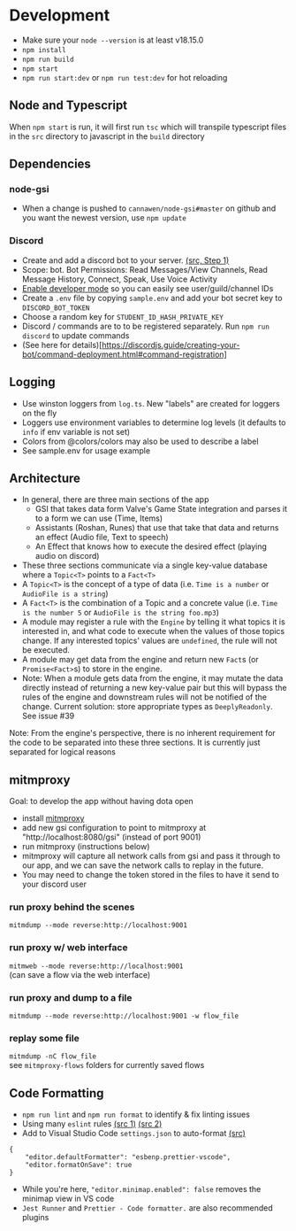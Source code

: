 # Development

-   Make sure your `node --version` is at least v18.15.0
-   `npm install`
-   `npm run build`
-   `npm start`
-   `npm run start:dev` or `npm run test:dev` for hot reloading

## Node and Typescript

When `npm start` is run, it will first run `tsc` which will transpile typescript files in the `src` directory to javascript in the `build` directory

## Dependencies

### node-gsi

-   When a change is pushed to `cannawen/node-gsi#master` on github and you want the newest version, use `npm update`

### Discord

-   Create and add a discord bot to your server. [(src, Step 1)](https://www.digitalocean.com/community/tutorials/how-to-build-a-discord-bot-with-node-js)
-   Scope: bot. Bot Permissions: Read Messages/View Channels, Read Message History, Connect, Speak, Use Voice Activity
-   [Enable developer mode](https://support.discord.com/hc/en-us/articles/206346498) so you can easily see user/guild/channel IDs
-   Create a `.env` file by copying `sample.env` and add your bot secret key to `DISCORD_BOT_TOKEN`
-   Choose a random key for `STUDENT_ID_HASH_PRIVATE_KEY`
-   Discord / commands are to to be registered separately. Run `npm run discord` to update commands
-   (See here for details)[https://discordjs.guide/creating-your-bot/command-deployment.html#command-registration]

## Logging

-   Use winston loggers from `log.ts`. New "labels" are created for loggers on the fly
-   Loggers use environment variables to determine log levels (it defaults to `info` if env variable is not set)
-   Colors from @colors/colors may also be used to describe a label
-   See sample.env for usage example

## Architecture

-   In general, there are three main sections of the app
    -   GSI that takes data form Valve's Game State integration and parses it to a form we can use (Time, Items)
    -   Assistants (Roshan, Runes) that use that take that data and returns an effect (Audio file, Text to speech)
    -   An Effect that knows how to execute the desired effect (playing audio on discord)
-   These three sections communicate via a single key-value database where a `Topic<T>` points to a `Fact<T>`
-   A `Topic<T>` is the concept of a type of data (i.e. `Time is a number` or `AudioFile is a string`)
-   A `Fact<T>` is the combination of a Topic and a concrete value (i.e. `Time is the number 5` or `AudioFile is the string foo.mp3`)
-   A module may register a rule with the `Engine` by telling it what topics it is interested in, and what code to execute when the values of those topics change. If any interested topics' values are `undefined`, the rule will not be executed.
-   A module may get data from the engine and return new `Fact`s (or `Promise<Fact>`s) to store in the engine.
-   Note: When a module gets data from the engine, it may mutate the data directly instead of returning a new key-value pair but this will bypass the rules of the engine and downstream rules will not be notified of the change. Current solution: store appropriate types as `DeeplyReadonly`. See issue #39

Note: From the engine's perspective, there is no inherent requirement for the code to be separated into these three sections. It is currently just separated for logical reasons

## mitmproxy

Goal: to develop the app without having dota open

-   install [mitmproxy](https://mitmproxy.org/)
-   add new gsi configuration to point to mitmproxy at "http://localhost:8080/gsi" (instead of port 9001)
-   run mitmproxy (instructions below)
-   mitmproxy will capture all network calls from gsi and pass it through to our app, and we can save the network calls to replay in the future.
-   You may need to change the token stored in the files to have it send to your discord user

### run proxy behind the scenes

`mitmdump --mode reverse:http://localhost:9001`

### run proxy w/ web interface

`mitmweb --mode reverse:http://localhost:9001`  
(can save a flow via the web interface)

### run proxy and dump to a file

`mitmdump --mode reverse:http://localhost:9001 -w flow_file`

### replay some file

`mitmdump -nC flow_file`  
see `mitmproxy-flows` folders for currently saved flows

## Code Formatting

-   `npm run lint` and `npm run format` to identify & fix linting issues
-   Using many `eslint` rules [(src 1)](https://eslint.org/docs/latest/rules/) [(src 2)](https://eslint-config.netlify.app/rules/yield-star-spacing)
-   Add to Visual Studio Code `settings.json` to auto-format [(src)](https://daveceddia.com/vscode-use-eslintrc/#:~:text=Configure%20VSCode%20Settings%20to%20use%20ESLint%20for%20Formatting&text=Click%20that%20tiny%20icon%20in,paper%20with%20a%20little%20arrow.&text=The%20first%20one%20turns%20on,it%2C%20we're%20done.)

```
{
    "editor.defaultFormatter": "esbenp.prettier-vscode",
    "editor.formatOnSave": true
}
```

-   While you're here, `"editor.minimap.enabled": false` removes the minimap view in VS code
-   `Jest Runner` and `Prettier - Code formatter.` are also recommended plugins
